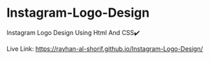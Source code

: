# Instagram-Logo-Design
Instagram Logo Design Using Html And CSS✔️

Live Link: https://rayhan-al-shorif.github.io/Instagram-Logo-Design/
